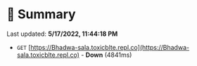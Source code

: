 # 📖 Summary
Last updated: **5/17/2022, 11:44:18 PM**

- `GET` [https://Bhadwa-sala.toxicblte.repl.co](https://Bhadwa-sala.toxicblte.repl.co) - **Down** (4841ms)
